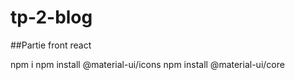 # tp-2-blog

##Partie front react

npm i
npm install @material-ui/icons
npm install @material-ui/core
